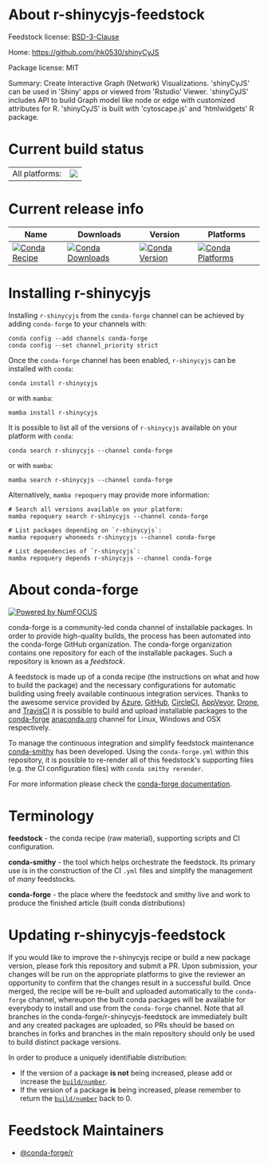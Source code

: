 About r-shinycyjs-feedstock
===========================

Feedstock license: [BSD-3-Clause](https://github.com/conda-forge/r-shinycyjs-feedstock/blob/main/LICENSE.txt)

Home: https://github.com/jhk0530/shinyCyJS

Package license: MIT

Summary: Create Interactive Graph (Network) Visualizations. 'shinyCyJS' can be used in 'Shiny' apps or viewed from 'Rstudio' Viewer. 'shinyCyJS' includes API to build Graph model like node or edge with customized attributes for R. 'shinyCyJS' is built with 'cytoscape.js' and 'htmlwidgets' R package.

Current build status
====================


<table><tr><td>All platforms:</td>
    <td>
      <a href="https://dev.azure.com/conda-forge/feedstock-builds/_build/latest?definitionId=23199&branchName=main">
        <img src="https://dev.azure.com/conda-forge/feedstock-builds/_apis/build/status/r-shinycyjs-feedstock?branchName=main">
      </a>
    </td>
  </tr>
</table>

Current release info
====================

| Name | Downloads | Version | Platforms |
| --- | --- | --- | --- |
| [![Conda Recipe](https://img.shields.io/badge/recipe-r--shinycyjs-green.svg)](https://anaconda.org/conda-forge/r-shinycyjs) | [![Conda Downloads](https://img.shields.io/conda/dn/conda-forge/r-shinycyjs.svg)](https://anaconda.org/conda-forge/r-shinycyjs) | [![Conda Version](https://img.shields.io/conda/vn/conda-forge/r-shinycyjs.svg)](https://anaconda.org/conda-forge/r-shinycyjs) | [![Conda Platforms](https://img.shields.io/conda/pn/conda-forge/r-shinycyjs.svg)](https://anaconda.org/conda-forge/r-shinycyjs) |

Installing r-shinycyjs
======================

Installing `r-shinycyjs` from the `conda-forge` channel can be achieved by adding `conda-forge` to your channels with:

```
conda config --add channels conda-forge
conda config --set channel_priority strict
```

Once the `conda-forge` channel has been enabled, `r-shinycyjs` can be installed with `conda`:

```
conda install r-shinycyjs
```

or with `mamba`:

```
mamba install r-shinycyjs
```

It is possible to list all of the versions of `r-shinycyjs` available on your platform with `conda`:

```
conda search r-shinycyjs --channel conda-forge
```

or with `mamba`:

```
mamba search r-shinycyjs --channel conda-forge
```

Alternatively, `mamba repoquery` may provide more information:

```
# Search all versions available on your platform:
mamba repoquery search r-shinycyjs --channel conda-forge

# List packages depending on `r-shinycyjs`:
mamba repoquery whoneeds r-shinycyjs --channel conda-forge

# List dependencies of `r-shinycyjs`:
mamba repoquery depends r-shinycyjs --channel conda-forge
```


About conda-forge
=================

[![Powered by
NumFOCUS](https://img.shields.io/badge/powered%20by-NumFOCUS-orange.svg?style=flat&colorA=E1523D&colorB=007D8A)](https://numfocus.org)

conda-forge is a community-led conda channel of installable packages.
In order to provide high-quality builds, the process has been automated into the
conda-forge GitHub organization. The conda-forge organization contains one repository
for each of the installable packages. Such a repository is known as a *feedstock*.

A feedstock is made up of a conda recipe (the instructions on what and how to build
the package) and the necessary configurations for automatic building using freely
available continuous integration services. Thanks to the awesome service provided by
[Azure](https://azure.microsoft.com/en-us/services/devops/), [GitHub](https://github.com/),
[CircleCI](https://circleci.com/), [AppVeyor](https://www.appveyor.com/),
[Drone](https://cloud.drone.io/welcome), and [TravisCI](https://travis-ci.com/)
it is possible to build and upload installable packages to the
[conda-forge](https://anaconda.org/conda-forge) [anaconda.org](https://anaconda.org/)
channel for Linux, Windows and OSX respectively.

To manage the continuous integration and simplify feedstock maintenance
[conda-smithy](https://github.com/conda-forge/conda-smithy) has been developed.
Using the ``conda-forge.yml`` within this repository, it is possible to re-render all of
this feedstock's supporting files (e.g. the CI configuration files) with ``conda smithy rerender``.

For more information please check the [conda-forge documentation](https://conda-forge.org/docs/).

Terminology
===========

**feedstock** - the conda recipe (raw material), supporting scripts and CI configuration.

**conda-smithy** - the tool which helps orchestrate the feedstock.
                   Its primary use is in the construction of the CI ``.yml`` files
                   and simplify the management of *many* feedstocks.

**conda-forge** - the place where the feedstock and smithy live and work to
                  produce the finished article (built conda distributions)


Updating r-shinycyjs-feedstock
==============================

If you would like to improve the r-shinycyjs recipe or build a new
package version, please fork this repository and submit a PR. Upon submission,
your changes will be run on the appropriate platforms to give the reviewer an
opportunity to confirm that the changes result in a successful build. Once
merged, the recipe will be re-built and uploaded automatically to the
`conda-forge` channel, whereupon the built conda packages will be available for
everybody to install and use from the `conda-forge` channel.
Note that all branches in the conda-forge/r-shinycyjs-feedstock are
immediately built and any created packages are uploaded, so PRs should be based
on branches in forks and branches in the main repository should only be used to
build distinct package versions.

In order to produce a uniquely identifiable distribution:
 * If the version of a package **is not** being increased, please add or increase
   the [``build/number``](https://docs.conda.io/projects/conda-build/en/latest/resources/define-metadata.html#build-number-and-string).
 * If the version of a package **is** being increased, please remember to return
   the [``build/number``](https://docs.conda.io/projects/conda-build/en/latest/resources/define-metadata.html#build-number-and-string)
   back to 0.

Feedstock Maintainers
=====================

* [@conda-forge/r](https://github.com/orgs/conda-forge/teams/r/)

